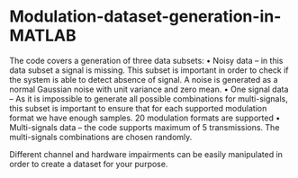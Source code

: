 # Modulation-dataset-generation-in-MATLAB

The code covers a generation of three data subsets:
•	Noisy data – in this data subset a signal is missing. This subset is important in order to check if the system is able to detect absence of signal. A noise is generated as a normal Gaussian noise with unit variance and zero mean. 
•	One signal data – As it is impossible to generate all possible combinations for multi-signals, this subset is important to ensure that for each supported modulation format we have enough samples. 20 modulation formats are supported
•	Multi-signals data – the code supports maximum of 5 transmissions. The multi-signals combinations are chosen randomly. 

Different channel and hardware impairments can be easily manipulated in order to create a dataset for your purpose.
